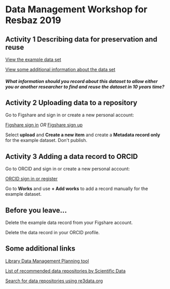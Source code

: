 # Data Management Workshop for Resbaz 2019 

## Activity 1 Describing data for preservation and reuse

[View the example data set](https://github.com/RSUnit/Data-Management-Resbaz-2019/blob/master/DataFolder/ExampleDataSet.csv) 

[View some additional information about the data set](https://github.com/RSUnit/Data-Management-Resbaz-2019/blob/master/DataFolder/DatasetInformation.txt) 

#### *What information should you record about this dataset to allow either you or another researcher to find and reuse the dataset in 10 years time?* 

## Activity 2 Uploading data to a repository

Go to Figshare and sign in or create a new personal account: 

[Figshare sign in](https://figshare.com/account/login) *OR*  [Figshare sign up](https://figshare.com/account/register) 

Select **upload** and **Create a new item** and create a **Metadata record only** for the example dataset.  Don't publish. 

## Activity 3 Adding a data record to ORCID

Go to ORCID and sign in or create a new personal account:

[ORCID sign in or register](https://orcid.org/signin) 

Go to **Works** and use **+ Add works** to add a record manually for the example dataset.  

## Before you leave...

Delete the example data record from your Figshare account.

Delete the data record in your ORCID profile.

## Some additional links

[Library Data Management Planning tool](https://www.otago.ac.nz/library/dmp/index.html)

[List of recommended data repositories by Scientific Data](https://www.nature.com/sdata/policies/repositories) 

[Search for data repositories using re3data.org](https://www.re3data.org/) 
